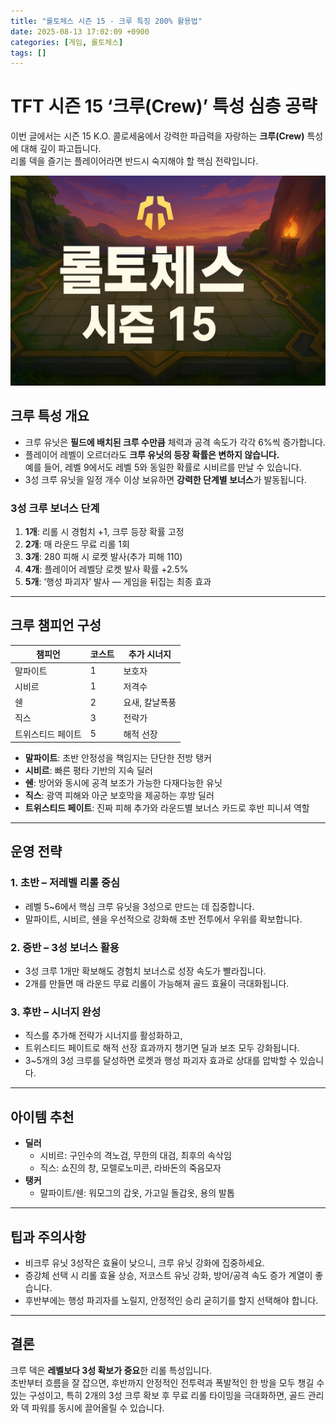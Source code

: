```yaml
---
title: "롤토체스 시즌 15 - 크루 특징 200% 활용법"
date: 2025-08-13 17:02:09 +0900
categories: [게임, 롤토체스]
tags: []
---
```


# TFT 시즌 15 ‘크루(Crew)’ 특성 심층 공략

이번 글에서는 시즌 15 K.O. 콜로세움에서 강력한 파급력을 자랑하는 **크루(Crew)** 특성에 대해 깊이 파고듭니다.  
리롤 덱을 즐기는 플레이어라면 반드시 숙지해야 할 핵심 전략입니다.

![tft](assets/img/tft/1754737251915.png)

##  크루 특성 개요

- 크루 유닛은 **필드에 배치된 크루 수만큼** 체력과 공격 속도가 각각 6%씩 증가합니다.  
- 플레이어 레벨이 오르더라도 **크루 유닛의 등장 확률은 변하지 않습니다.**  
  예를 들어, 레벨 9에서도 레벨 5와 동일한 확률로 시비르를 만날 수 있습니다.
- 3성 크루 유닛을 일정 개수 이상 보유하면 **강력한 단계별 보너스**가 발동됩니다.

### 3성 크루 보너스 단계
1. **1개**: 리롤 시 경험치 +1, 크루 등장 확률 고정
2. **2개**: 매 라운드 무료 리롤 1회
3. **3개**: 280 피해 시 로켓 발사(추가 피해 110)
4. **4개**: 플레이어 레벨당 로켓 발사 확률 +2.5%
5. **5개**: ‘행성 파괴자’ 발사 — 게임을 뒤집는 최종 효과

---

##  크루 챔피언 구성

| 챔피언 | 코스트 | 추가 시너지 |
|--------|--------|--------------|
| 말파이트 | 1 | 보호자 |
| 시비르 | 1 | 저격수 |
| 쉔 | 2 | 요새, 칼날폭풍 |
| 직스 | 3 | 전략가 |
| 트위스티드 페이트 | 5 | 해적 선장 |

- **말파이트**: 초반 안정성을 책임지는 단단한 전방 탱커
- **시비르**: 빠른 평타 기반의 지속 딜러
- **쉔**: 방어와 동시에 공격 보조가 가능한 다재다능한 유닛
- **직스**: 광역 피해와 아군 보호막을 제공하는 후방 딜러
- **트위스티드 페이트**: 진짜 피해 추가와 라운드별 보너스 카드로 후반 피니셔 역할

---

##  운영 전략

### 1. 초반 – 저레벨 리롤 중심
- 레벨 5~6에서 핵심 크루 유닛을 3성으로 만드는 데 집중합니다.
- 말파이트, 시비르, 쉔을 우선적으로 강화해 초반 전투에서 우위를 확보합니다.

### 2. 중반 – 3성 보너스 활용
- 3성 크루 1개만 확보해도 경험치 보너스로 성장 속도가 빨라집니다.
- 2개를 만들면 매 라운드 무료 리롤이 가능해져 골드 효율이 극대화됩니다.

### 3. 후반 – 시너지 완성
- 직스를 추가해 전략가 시너지를 활성화하고,  
- 트위스티드 페이트로 해적 선장 효과까지 챙기면 딜과 보조 모두 강화됩니다.
- 3~5개의 3성 크루를 달성하면 로켓과 행성 파괴자 효과로 상대를 압박할 수 있습니다.

---

##  아이템 추천

- **딜러**
  - 시비르: 구인수의 격노검, 무한의 대검, 최후의 속삭임
  - 직스: 쇼진의 창, 모렐로노미콘, 라바돈의 죽음모자
- **탱커**
  - 말파이트/쉔: 워모그의 갑옷, 가고일 돌갑옷, 용의 발톱

---

##  팁과 주의사항
- 비크루 유닛 3성작은 효율이 낮으니, 크루 유닛 강화에 집중하세요.
- 증강체 선택 시 리롤 효율 상승, 저코스트 유닛 강화, 방어/공격 속도 증가 계열이 좋습니다.
- 후반부에는 행성 파괴자를 노릴지, 안정적인 승리 굳히기를 할지 선택해야 합니다.

---

##  결론
크루 덱은 **레벨보다 3성 확보가 중요**한 리롤 특성입니다.  
초반부터 흐름을 잘 잡으면, 후반까지 안정적인 전투력과 폭발적인 한 방을 모두 챙길 수 있는 구성이고, 특히 2개의 3성 크루 확보 후 무료 리롤 타이밍을 극대화하면, 골드 관리와 덱 파워를 동시에 끌어올릴 수 있습니다.
